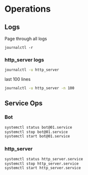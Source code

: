 # Operations


## Logs
Page through all logs
```
journalctl -r
```

### http_server logs

```bash
journalctl -u http_server
```

last 100 lines
```bash
journalctl -u http_server -n 100
```

## Service Ops

### Bot
```bash
systemctl status bot@01.service
systemctl stop bot@01.service
systemctl start bot@01.service
```

### http_server

```bash
systemctl status http_server.service
systemctl stop http_server.service
systemctl start http_server.service
```
